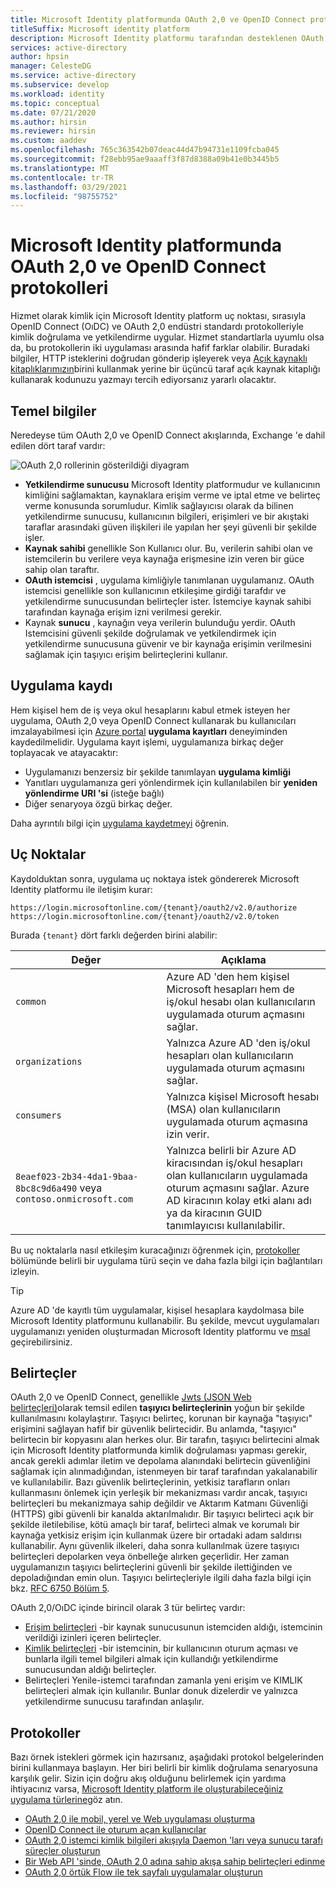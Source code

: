 ```yaml
---
title: Microsoft Identity platformunda OAuth 2,0 ve OpenID Connect protokolleri | Mavisi
titleSuffix: Microsoft identity platform
description: Microsoft Identity platformu tarafından desteklenen OAuth 2,0 ve OpenID Connect protokollerine yönelik bir kılavuz.
services: active-directory
author: hpsin
manager: CelesteDG
ms.service: active-directory
ms.subservice: develop
ms.workload: identity
ms.topic: conceptual
ms.date: 07/21/2020
ms.author: hirsin
ms.reviewer: hirsin
ms.custom: aaddev
ms.openlocfilehash: 765c363542b07deac44d47b94731e1109fcba045
ms.sourcegitcommit: f28ebb95ae9aaaff3f87d8388a09b41e0b3445b5
ms.translationtype: MT
ms.contentlocale: tr-TR
ms.lasthandoff: 03/29/2021
ms.locfileid: "98755752"
---
```

# <a name="oauth-20-and-openid-connect-protocols-on-the-microsoft-identity-platform"></a>Microsoft Identity platformunda OAuth 2,0 ve OpenID Connect protokolleri

Hizmet olarak kimlik için Microsoft Identity platform uç noktası, sırasıyla OpenID Connect (OıDC) ve OAuth 2,0 endüstri standardı protokolleriyle kimlik doğrulama ve yetkilendirme uygular. Hizmet standartlarla uyumlu olsa da, bu protokollerin iki uygulaması arasında hafif farklar olabilir. Buradaki bilgiler, HTTP isteklerini doğrudan gönderip işleyerek veya [Açık kaynaklı kitaplıklarımızın](reference-v2-libraries.md)birini kullanmak yerine bir üçüncü taraf açık kaynak kitaplığı kullanarak kodunuzu yazmayı tercih ediyorsanız yararlı olacaktır.

## <a name="the-basics"></a>Temel bilgiler

Neredeyse tüm OAuth 2,0 ve OpenID Connect akışlarında, Exchange 'e dahil edilen dört taraf vardır:

![OAuth 2,0 rollerinin gösterildiği diyagram](./media/active-directory-v2-flows/protocols-roles.svg)

* **Yetkilendirme sunucusu** Microsoft Identity platformudur ve kullanıcının kimliğini sağlamaktan, kaynaklara erişim verme ve iptal etme ve belirteç verme konusunda sorumludur. Kimlik sağlayıcısı olarak da bilinen yetkilendirme sunucusu, kullanıcının bilgileri, erişimleri ve bir akıştaki taraflar arasındaki güven ilişkileri ile yapılan her şeyi güvenli bir şekilde işler.
* **Kaynak sahibi** genellikle Son Kullanıcı olur. Bu, verilerin sahibi olan ve istemcilerin bu verilere veya kaynağa erişmesine izin veren bir güce sahip olan taraftır.
* **OAuth istemcisi** , uygulama kimliğiyle tanımlanan uygulamanız. OAuth istemcisi genellikle son kullanıcının etkileşime girdiği tarafdır ve yetkilendirme sunucusundan belirteçler ister. İstemciye kaynak sahibi tarafından kaynağa erişim izni verilmesi gerekir.
* Kaynak **sunucu** , kaynağın veya verilerin bulunduğu yerdir. OAuth Istemcisini güvenli şekilde doğrulamak ve yetkilendirmek için yetkilendirme sunucusuna güvenir ve bir kaynağa erişimin verilmesini sağlamak için taşıyıcı erişim belirteçlerini kullanır.

## <a name="app-registration"></a>Uygulama kaydı

Hem kişisel hem de iş veya okul hesaplarını kabul etmek isteyen her uygulama, OAuth 2,0 veya OpenID Connect kullanarak bu kullanıcıları imzalayabilmesi için [Azure portal](https://aka.ms/appregistrations) **uygulama kayıtları** deneyiminden kaydedilmelidir. Uygulama kayıt işlemi, uygulamanıza birkaç değer toplayacak ve atayacaktır:

* Uygulamanızı benzersiz bir şekilde tanımlayan **uygulama kimliği**
* Yanıtları uygulamanıza geri yönlendirmek için kullanılabilen bir **yeniden yönlendirme URI 'si** (isteğe bağlı)
* Diğer senaryoya özgü birkaç değer.

Daha ayrıntılı bilgi için [uygulama kaydetmeyi](quickstart-register-app.md) öğrenin.

## <a name="endpoints"></a>Uç Noktalar

Kaydolduktan sonra, uygulama uç noktaya istek göndererek Microsoft Identity platformu ile iletişim kurar:

```
https://login.microsoftonline.com/{tenant}/oauth2/v2.0/authorize
https://login.microsoftonline.com/{tenant}/oauth2/v2.0/token
```

Burada `{tenant}` dört farklı değerden birini alabilir:

| Değer | Açıklama |
| --- | --- |
| `common` | Azure AD 'den hem kişisel Microsoft hesapları hem de iş/okul hesabı olan kullanıcıların uygulamada oturum açmasını sağlar. |
| `organizations` | Yalnızca Azure AD 'den iş/okul hesapları olan kullanıcıların uygulamada oturum açmasını sağlar. |
| `consumers` | Yalnızca kişisel Microsoft hesabı (MSA) olan kullanıcıların uygulamada oturum açmasına izin verir. |
| `8eaef023-2b34-4da1-9baa-8bc8c9d6a490` veya `contoso.onmicrosoft.com` | Yalnızca belirli bir Azure AD kiracısından iş/okul hesapları olan kullanıcıların uygulamada oturum açmasını sağlar. Azure AD kiracının kolay etki alanı adı ya da kiracının GUID tanımlayıcısı kullanılabilir. |

Bu uç noktalarla nasıl etkileşim kuracağınızı öğrenmek için, [protokoller](#protocols) bölümünde belirli bir uygulama türü seçin ve daha fazla bilgi için bağlantıları izleyin.

> [!TIP]
> Azure AD 'de kayıtlı tüm uygulamalar, kişisel hesaplara kaydolmasa bile Microsoft Identity platformunu kullanabilir.  Bu şekilde, mevcut uygulamaları uygulamanızı yeniden oluşturmadan Microsoft Identity platformu ve [msal](reference-v2-libraries.md) geçirebilirsiniz.

## <a name="tokens"></a>Belirteçler

OAuth 2,0 ve OpenID Connect, genellikle [Jwts (JSON Web belirteçleri)](https://tools.ietf.org/html/rfc7519)olarak temsil edilen **taşıyıcı belirteçlerinin** yoğun bir şekilde kullanılmasını kolaylaştırır. Taşıyıcı belirteç, korunan bir kaynağa "taşıyıcı" erişimini sağlayan hafif bir güvenlik belirtecidir. Bu anlamda, "taşıyıcı" belirtecin bir kopyasını alan herkes olur. Bir tarafın, taşıyıcı belirtecini almak için Microsoft Identity platformunda kimlik doğrulaması yapması gerekir, ancak gerekli adımlar iletim ve depolama alanındaki belirtecin güvenliğini sağlamak için alınmadığından, istenmeyen bir taraf tarafından yakalanabilir ve kullanılabilir. Bazı güvenlik belirteçlerinin, yetkisiz tarafların onları kullanmasını önlemek için yerleşik bir mekanizması vardır ancak, taşıyıcı belirteçleri bu mekanizmaya sahip değildir ve Aktarım Katmanı Güvenliği (HTTPS) gibi güvenli bir kanalda aktarılmalıdır. Bir taşıyıcı belirteci açık bir şekilde iletilebilise, kötü amaçlı bir taraf, belirteci almak ve korumalı bir kaynağa yetkisiz erişim için kullanmak üzere bir ortadaki adam saldırısı kullanabilir. Aynı güvenlik ilkeleri, daha sonra kullanılmak üzere taşıyıcı belirteçleri depolarken veya önbelleğe alırken geçerlidir. Her zaman uygulamanızın taşıyıcı belirteçlerini güvenli bir şekilde ilettiğinden ve depoladığından emin olun. Taşıyıcı belirteçleriyle ilgili daha fazla bilgi için bkz. [RFC 6750 Bölüm 5](https://tools.ietf.org/html/rfc6750).

OAuth 2,0/OıDC içinde birincil olarak 3 tür belirteç vardır:

* [Erişim belirteçleri](access-tokens.md) -bir kaynak sunucusunun istemciden aldığı, istemcinin verildiği izinleri içeren belirteçler.  
* [Kimlik belirteçleri](id-tokens.md) -bir istemcinin, bir kullanıcının oturum açması ve bunlarla ilgili temel bilgileri almak için kullandığı yetkilendirme sunucusundan aldığı belirteçler.
* Belirteçleri Yenile-istemci tarafından zamanla yeni erişim ve KIMLIK belirteçleri almak için kullanılır.  Bunlar donuk dizelerdir ve yalnızca yetkilendirme sunucusu tarafından anlaşılır.

## <a name="protocols"></a>Protokoller

Bazı örnek istekleri görmek için hazırsanız, aşağıdaki protokol belgelerinden birini kullanmaya başlayın. Her biri belirli bir kimlik doğrulama senaryosuna karşılık gelir. Sizin için doğru akış olduğunu belirlemek için yardıma ihtiyacınız varsa, [Microsoft Identity platform ile oluşturabileceğiniz uygulama türlerine](v2-app-types.md)göz atın.

* [OAuth 2,0 ile mobil, yerel ve Web uygulaması oluşturma](v2-oauth2-auth-code-flow.md)
* [OpenID Connect ile oturum açan kullanıcılar](v2-protocols-oidc.md)
* [OAuth 2,0 istemci kimlik bilgileri akışıyla Daemon 'ları veya sunucu tarafı süreçler oluşturun](v2-oauth2-client-creds-grant-flow.md)
* [Bir Web API 'sinde, OAuth 2,0 adına sahip akışa sahip belirteçleri edinme](v2-oauth2-on-behalf-of-flow.md)
* [OAuth 2,0 örtük Flow ile tek sayfalı uygulamalar oluşturun](v2-oauth2-implicit-grant-flow.md)
